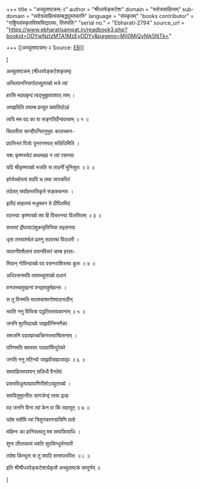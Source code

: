+++
title = "अच्युताष्टकम्-२"
author = "श्रीधरवेङ्कटेशः"
domain = "स्तोत्रसाहित्यम्"
sub-domain = "स्तोत्रसाहित्यसम्बद्धपुस्तकानि"
language = "संस्कृतम्"
"books contributor" = "राष्ट्रियसंस्कृतविश्वविद्यालयः, तिरुपतिः"
"serial no." = "Ebharati-2794"
source_url = "https://www.ebharatisampat.in/readbook3.php?bookid=ODYwNzIzMTA1MzEyODYy&pageno=MjI0MjQyNjk5NTk="

+++
[[अच्युताष्टकम्-२	Source: [EB](https://www.ebharatisampat.in/readbook3.php?bookid=ODYwNzIzMTA1MzEyODYy&pageno=MjI0MjQyNjk5NTk=)]]

\[





अच्युताष्टकम् (श्रीधरवेङ्कटेशकृतम्)



अभिलपननिसर्गादच्युताख्ये भजे त्वां  
  
हरसि मदघबृन्दं त्वद्भुबुक्षावशात् त्वम् ।

अघहृदिति तवाम्ब प्रत्युत ख्यातिदोऽहं

त्वयि मम वद का वा सङ्गतिर्दैन्यवाचाम् ॥ १ ॥

चिरातीता सान्दीपनितनुभुवः कालभवन-

प्रपत्तिस्तं पित्रोः पुनरगमयत् सन्निधिमिति ।

यशः कृष्णस्येदं कथमहह न त्वां रसनया

यदि श्रीकृष्णाख्ये भजति स तादनीं मुनिसुतः ॥ २ ॥

हरेर्यच्चोरत्वं यदपि च तथा जारचरितं

तदेतत् सर्वांहस्ततिकृते सङ्कथनतः ।

इतीदं माहात्म्यं मधुमथन ते दीपितमिदं

वदन्त्याः कृष्णाख्ये तव हि विचरन्त्या विलसितम् ॥ ३ ॥

सभायां द्रौपत्याऽंशुकसृतिभिया तद्रसनया

धृता तस्याश्चेलं प्रतनु तदवस्थं विदधती ।

व्यतानीश्शैलाभं वसनविसरं चाम्ब हरता-

मियान् गोविन्दाख्ये वद वसनराशिस्तव कुतः ॥ ४ ॥

अधिरसनमयि त्वामच्युताख्ये दधानं

वनजभवमुखानां वन्द्यमाहुर्महान्तः ।

स तु विनमति मातश्चाश्वगोश्वादनादीन्  
  
भवति ननु विचित्रा पद्धतिस्तावकानाम् ॥ ५ ॥

जननि मुरभिदाख्ये जाह्नवीनिम्नगैका

समजनि पदपद्माच्चक्रिणस्त्वाश्रितानाम् ।

परिणमति समस्ताः पादवार्घिन्दुरेको  
  
जगति ननु तटिन्यो जाह्नवीसह्यजाद्याः ॥ ६ ॥

समवहितमपश्यन् सन्निधौ वैनतेयं  
  
प्रसभविधुतपद्मापाणिरीशोऽच्युताख्ये ।

समवितुमुपनीतः सागजेन्द्रं त्वया द्राक्

वद जननि विना त्वां केन वा किं तदाभूत् ॥ ७ ॥

यदेष स्तौमि त्वां त्रियुगचरणत्रायिणि ततो

महिम्नः का हानिस्तवतु मम सम्पन्निरवधिः ।

शुना लीलाकामं भवति सुरसिन्धुर्भगवती

तदेषा किम्भूता स तु सपदि सन्तापभरितः ॥ ८ ॥

इति श्रीश्रीधरवेङ्कटेशार्यकृतौ अच्युताष्टकं सम्पूर्णम् ॥






\]
